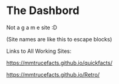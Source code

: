 # The Dashbord
Not a g a m e site
:D

(Site names are like this to escape blocks)

Links to All Working Sites:

https://mmtrucefacts.github.io/quickfacts/

https://mmtrucefacts.github.io/Retro/


